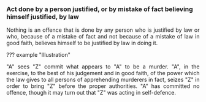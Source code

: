 ### Act done by a person justified, or by mistake of fact believing himself justified, by law
<div style="text-align: justify">

Nothing is an offence that is done by any person who is justified by law or who, because of a mistake of fact and not because of a mistake of law in good faith, believes himself to be justified by law in doing it.

</div>

??? example "Illustration"
    <div style="text-align: justify"> "A" sees "Z" commit what appears to "A" to be a murder. "A", in the exercise, to the best of his judgement and in good faith, of the power which the law gives to all persons of apprehending murderers in fact, seizes "Z" in order to bring "Z" before the proper authorities. "A" has committed no offence, though it may turn out that "Z" was acting in self-defence.
